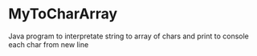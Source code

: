 # MyToCharArray
Java program to interpretate string to array of chars and print to console each char from new line
